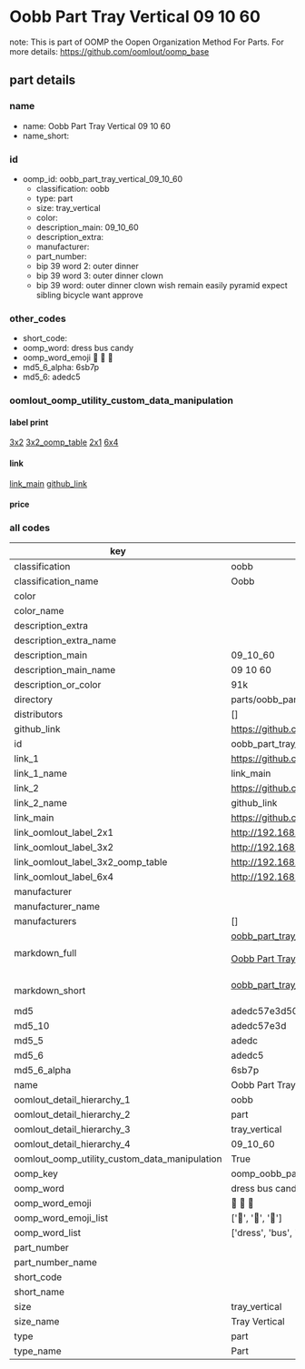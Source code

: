 # Oobb Part Tray Vertical 09 10 60  

note: This is part of OOMP the Oopen Organization Method For Parts. For more details: https://github.com/oomlout/oomp_base

##  part details





### name
* name: Oobb Part Tray Vertical 09 10 60
* name_short: 
### id
* oomp_id: oobb_part_tray_vertical_09_10_60
  * classification: oobb
  * type: part
  * size: tray_vertical
  * color: 
  * description_main: 09_10_60
  * description_extra: 
  * manufacturer: 
  * part_number: 
  * bip 39 word 2: outer dinner
  * bip 39 word 3: outer dinner clown
  * bip 39 word: outer dinner clown wish remain easily pyramid expect sibling bicycle want approve

### other_codes
* short_code: 
* oomp_word: dress bus candy
* oomp_word_emoji :dress: :bus: :candy:
* md5_6_alpha: 6sb7p
* md5_6: adedc5






### oomlout_oomp_utility_custom_data_manipulation
#### label print
[3x2](http://192.168.1.245:1112/?label=oomp%206sb7p)
[3x2_oomp_table](http://192.168.1.107:1112/?label=oomp%206sb7p)
[2x1](http://192.168.1.242:1112/?label=oomp%206sb7p)
[6x4](http://192.168.1.55:1112/?label=oomp%206sb7p)    

#### link

[link_main](https://github.com/oomlout/oomlout_oomp_current_version_messy/tree/main/parts/oobb_part_tray_vertical_09_10_60) [github_link](https://github.com/oomlout/oomlout_oomp_part_src/tree/main/parts/oobb_part_tray_vertical_09_10_60)                             

#### price







### all codes 
| key | value |  
| --- | --- |  
| classification | oobb |  
| classification_name | Oobb |  
| color |  |  
| color_name |  |  
| description_extra |  |  
| description_extra_name |  |  
| description_main | 09_10_60 |  
| description_main_name | 09 10 60 |  
| description_or_color | 91k |  
| directory | parts/oobb_part_tray_vertical_09_10_60 |  
| distributors | [] |  
| github_link | https://github.com/oomlout/oomlout_oomp_part_src/tree/main/parts/oobb_part_tray_vertical_09_10_60 |  
| id | oobb_part_tray_vertical_09_10_60 |  
| link_1 | https://github.com/oomlout/oomlout_oomp_current_version_messy/tree/main/parts/oobb_part_tray_vertical_09_10_60 |  
| link_1_name | link_main |  
| link_2 | https://github.com/oomlout/oomlout_oomp_part_src/tree/main/parts/oobb_part_tray_vertical_09_10_60 |  
| link_2_name | github_link |  
| link_main | https://github.com/oomlout/oomlout_oomp_current_version_messy/tree/main/parts/oobb_part_tray_vertical_09_10_60 |  
| link_oomlout_label_2x1 | http://192.168.1.242:1112/?label=oomp%206sb7p |  
| link_oomlout_label_3x2 | http://192.168.1.245:1112/?label=oomp%206sb7p |  
| link_oomlout_label_3x2_oomp_table | http://192.168.1.107:1112/?label=oomp%206sb7p |  
| link_oomlout_label_6x4 | http://192.168.1.55:1112/?label=oomp%206sb7p |  
| manufacturer |  |  
| manufacturer_name |  |  
| manufacturers | [] |  
| markdown_full | [oobb_part_tray_vertical_09_10_60](https://github.com/oomlout/oomlout_oomp_current_version_messy/tree/main/parts/oobb_part_tray_vertical_09_10_60)<br>[](https://github.com/oomlout/oomlout_oomp_current_version_messy/tree/main/parts/oobb_part_tray_vertical_09_10_60)<br>[Oobb Part Tray Vertical 09 10 60](https://github.com/oomlout/oomlout_oomp_current_version_messy/tree/main/parts/oobb_part_tray_vertical_09_10_60)<br><br> |  
| markdown_short | [oobb_part_tray_vertical_09_10_60](https://github.com/oomlout/oomlout_oomp_current_version_messy/tree/main/parts/oobb_part_tray_vertical_09_10_60)<br><br> |  
| md5 | adedc57e3d5055e1165acfc8580f94ea |  
| md5_10 | adedc57e3d |  
| md5_5 | adedc |  
| md5_6 | adedc5 |  
| md5_6_alpha | 6sb7p |  
| name | Oobb Part Tray Vertical 09 10 60 |  
| oomlout_detail_hierarchy_1 | oobb |  
| oomlout_detail_hierarchy_2 | part |  
| oomlout_detail_hierarchy_3 | tray_vertical |  
| oomlout_detail_hierarchy_4 | 09_10_60 |  
| oomlout_oomp_utility_custom_data_manipulation | True |  
| oomp_key | oomp_oobb_part_tray_vertical_09_10_60 |  
| oomp_word | dress bus candy |  
| oomp_word_emoji | :dress: :bus: :candy: |  
| oomp_word_emoji_list | [':dress:', ':bus:', ':candy:'] |  
| oomp_word_list | ['dress', 'bus', 'candy'] |  
| part_number |  |  
| part_number_name |  |  
| short_code |  |  
| short_name |  |  
| size | tray_vertical |  
| size_name | Tray Vertical |  
| type | part |  
| type_name | Part |  
